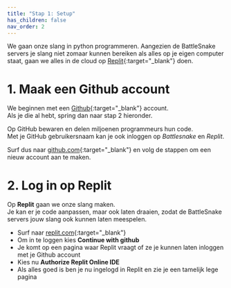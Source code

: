 ```yaml
---
title: "Stap 1: Setup"
has_children: false
nav_order: 2
---
```


We gaan onze slang in python programmeren. Aangezien de BattleSnake servers je slang niet zomaar kunnen bereiken als alles op je eigen computer staat, gaan we alles in de cloud op [Replit](https://replit.com/){:target="_blank"} doen.  


# 1. Maak een Github account
We beginnen met een [Github](https://www.github.com){:target="_blank"} account.  
Als je die al hebt, spring dan naar stap 2 hieronder.  
  

Op GitHub bewaren en delen miljoenen programmeurs hun code.  
Met je GitHub gebruikersnaam kan je ook inloggen op _Battlesnake_ en _Replit_.

Surf dus naar [github.com](https://github.com/signup){:target="_blank"} en volg de stappen om een nieuw account aan te maken.

# 2. Log in op Replit
Op **Replit** gaan we onze slang maken.  
Je kan er je code aanpassen, maar ook laten draaien, zodat de BattleSnake servers jouw slang ook kunnen laten meespelen.

- Surf naar [replit.com](https://replit.com/login){:target="_blank"}
- Om in te loggen kies **Continue with github**
- Je komt op een pagina waar Replit vraagt of ze je kunnen laten inloggen met je Github account
- Kies nu **Authorize Replit Online IDE**
- Als alles goed is ben je nu ingelogd in Replit en zie je een tamelijk lege pagina


